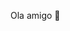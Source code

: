 Ola amigo 🐸
<!--
-Eu me chamo Gustavo 
-06/11/2005
- 🔭 Atualmente estou trabalhando em : Procurando emprego 
- 🌱 Estou aprendendo : Rede neural, ciência de dados, desenvolvimento web
- 💬 Pergunte-me sobre : Python 
- 📫 Como chegar até mim: Pelo meu email: gustavohenrique06112005@gmail.com
- 😄 Pronomes: Ele/Dele
-->
